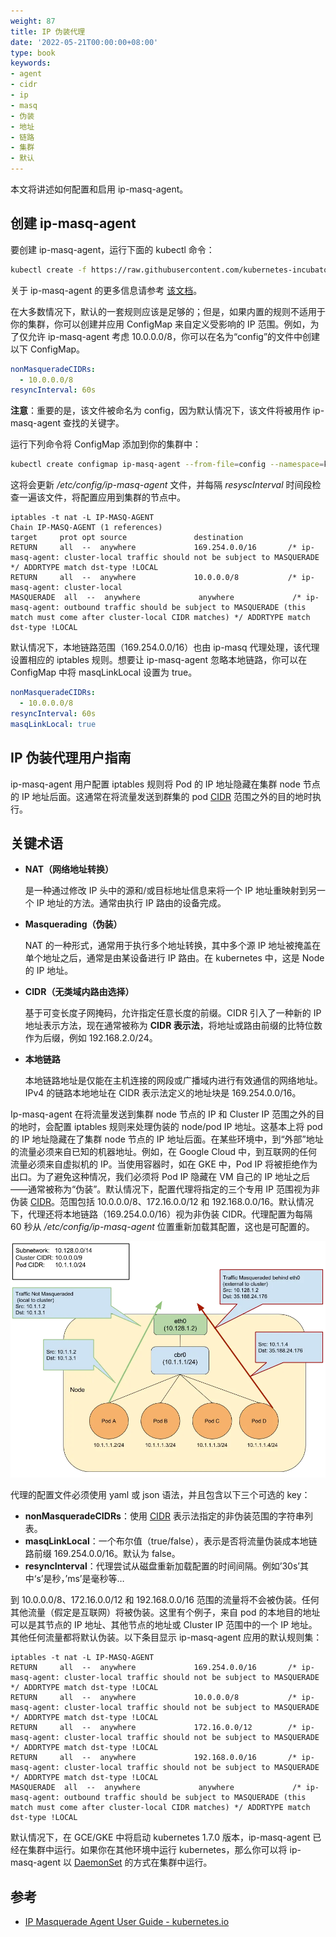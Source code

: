 ```yaml
---
weight: 87
title: IP 伪装代理
date: '2022-05-21T00:00:00+08:00'
type: book
keywords:
- agent
- cidr
- ip
- masq
- 伪装
- 地址
- 链路
- 集群
- 默认
---
```



本文将讲述如何配置和启用 ip-masq-agent。

## 创建 ip-masq-agent

要创建 ip-masq-agent，运行下面的 kubectl 命令：

```bash
kubectl create -f https://raw.githubusercontent.com/kubernetes-incubator/ip-masq-agent/master/ip-masq-agent.yaml
```

关于 ip-masq-agent 的更多信息请参考 [该文档](https://github.com/kubernetes-incubator/ip-masq-agent)。

在大多数情况下，默认的一套规则应该是足够的；但是，如果内置的规则不适用于你的集群，你可以创建并应用 ConfigMap 来自定义受影响的 IP 范围。例如，为了仅允许 ip-masq-agent 考虑 10.0.0.0/8，你可以在名为“config”的文件中创建以下 ConfigMap。

```yaml
nonMasqueradeCIDRs:
  - 10.0.0.0/8
resyncInterval: 60s
```

**注意**：重要的是，该文件被命名为 config，因为默认情况下，该文件将被用作 ip-masq-agent 查找的关键字。

运行下列命令将 ConfigMap 添加到你的集群中：

```bash
kubectl create configmap ip-masq-agent --from-file=config --namespace=kube-system
```

这将会更新 */etc/config/ip-masq-agent* 文件，并每隔 *resyscInterval* 时间段检查一遍该文件，将配置应用到集群的节点中。

```http
iptables -t nat -L IP-MASQ-AGENT
Chain IP-MASQ-AGENT (1 references)
target     prot opt source               destination         
RETURN     all  --  anywhere             169.254.0.0/16       /* ip-masq-agent: cluster-local traffic should not be subject to MASQUERADE */ ADDRTYPE match dst-type !LOCAL
RETURN     all  --  anywhere             10.0.0.0/8           /* ip-masq-agent: cluster-local
MASQUERADE  all  --  anywhere             anywhere             /* ip-masq-agent: outbound traffic should be subject to MASQUERADE (this match must come after cluster-local CIDR matches) */ ADDRTYPE match dst-type !LOCAL
```

默认情况下，本地链路范围（169.254.0.0/16）也由 ip-masq 代理处理，该代理设置相应的 iptables 规则。想要让 ip-masq-agent 忽略本地链路，你可以在 ConfigMap 中将 masqLinkLocal 设置为 true。

```yaml
nonMasqueradeCIDRs:
  - 10.0.0.0/8
resyncInterval: 60s
masqLinkLocal: true
```

## IP 伪装代理用户指南

ip-masq-agent 用户配置 iptables 规则将 Pod 的 IP 地址隐藏在集群 node 节点的 IP 地址后面。这通常在将流量发送到群集的 pod [CIDR](https://en.wikipedia.org/wiki/Classless_Inter-Domain_Routing) 范围之外的目的地时执行。

## 关键术语

- **NAT（网络地址转换）**

  是一种通过修改 IP 头中的源和/或目标地址信息来将一个 IP 地址重映射到另一个 IP 地址的方法。通常由执行 IP 路由的设备完成。

- **Masquerading（伪装）**

  NAT 的一种形式，通常用于执行多个地址转换，其中多个源 IP 地址被掩盖在单个地址之后，通常是由某设备进行 IP 路由。在 kubernetes 中，这是 Node 的 IP 地址。

- **CIDR（无类域内路由选择）**

  基于可变长度子网掩码，允许指定任意长度的前缀。CIDR 引入了一种新的 IP 地址表示方法，现在通常被称为 **CIDR 表示法**，将地址或路由前缀的比特位数作为后缀，例如 192.168.2.0/24。

- **本地链路**

  本地链路地址是仅能在主机连接的网段或广播域内进行有效通信的网络地址。IPv4 的链路本地地址在 CIDR 表示法定义的地址块是 169.254.0.0/16。

Ip-masq-agent 在将流量发送到集群 node 节点的 IP 和 Cluster IP 范围之外的目的地时，会配置 iptables 规则来处理伪装的 node/pod IP 地址。这基本上将 pod 的 IP 地址隐藏在了集群 node 节点的 IP 地址后面。在某些环境中，到“外部”地址的流量必须来自已知的机器地址。例如，在 Google Cloud 中，到互联网的任何流量必须来自虚拟机的 IP。当使用容器时，如在 GKE 中，Pod IP 将被拒绝作为出口。为了避免这种情况，我们必须将 Pod IP 隐藏在 VM 自己的 IP 地址之后——通常被称为“伪装”。默认情况下，配置代理将指定的三个专用 IP 范围视为非伪装 [CIDR](https://en.wikipedia.org/wiki/Classless_Inter-Domain_Routing)。范围包括 10.0.0.0/8、172.16.0.0/12 和 192.168.0.0/16。默认情况下，代理还将本地链路（169.254.0.0/16）视为非伪装 CIDR。代理配置为每隔 60 秒从 */etc/config/ip-masq-agent* 位置重新加载其配置，这也是可配置的。

![IP 伪装代理示意图](ip-masq.webp)

代理的配置文件必须使用 yaml 或 json 语法，并且包含以下三个可选的 key：

- **nonMasqueradeCIDRs**：使用 [CIDR](https://en.wikipedia.org/wiki/Classless_Inter-Domain_Routing) 表示法指定的非伪装范围的字符串列表。
- **masqLinkLocal**：一个布尔值（true/false），表示是否将流量伪装成本地链路前缀 169.254.0.0/16。默认为 false。
- **resyncInterval**：代理尝试从磁盘重新加载配置的时间间隔。例如’30s’其中‘s’是秒，’ms’是毫秒等…

到 10.0.0.0/8、172.16.0.0/12 和 192.168.0.0/16 范围的流量将不会被伪装。任何其他流量（假定是互联网）将被伪装。这里有个例子，来自 pod 的本地目的地址可以是其节点的 IP 地址、其他节点的地址或 Cluster IP 范围中的一个 IP 地址。其他任何流量都将默认伪装。以下条目显示 ip-masq-agent 应用的默认规则集：

```http
iptables -t nat -L IP-MASQ-AGENT
RETURN     all  --  anywhere             169.254.0.0/16       /* ip-masq-agent: cluster-local traffic should not be subject to MASQUERADE */ ADDRTYPE match dst-type !LOCAL
RETURN     all  --  anywhere             10.0.0.0/8           /* ip-masq-agent: cluster-local traffic should not be subject to MASQUERADE */ ADDRTYPE match dst-type !LOCAL
RETURN     all  --  anywhere             172.16.0.0/12        /* ip-masq-agent: cluster-local traffic should not be subject to MASQUERADE */ ADDRTYPE match dst-type !LOCAL
RETURN     all  --  anywhere             192.168.0.0/16       /* ip-masq-agent: cluster-local traffic should not be subject to MASQUERADE */ ADDRTYPE match dst-type !LOCAL
MASQUERADE  all  --  anywhere             anywhere             /* ip-masq-agent: outbound traffic should be subject to MASQUERADE (this match must come after cluster-local CIDR matches) */ ADDRTYPE match dst-type !LOCAL
```

默认情况下，在 GCE/GKE 中将启动 kubernetes 1.7.0 版本，ip-masq-agent 已经在集群中运行。如果你在其他环境中运行 kubernetes，那么你可以将 ip-masq-agent 以 [DaemonSet](https://kubernetes.io/docs/concepts/workloads/controllers/daemonset/) 的方式在集群中运行。

## 参考

- [IP Masquerade Agent User Guide - kubernetes.io](https://kubernetes.io/docs/tasks/administer-cluster/ip-masq-agent/)
